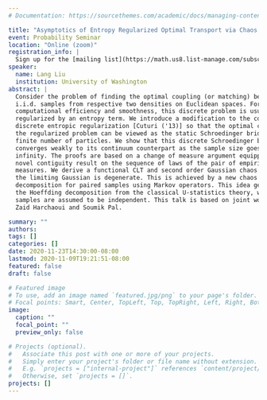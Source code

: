 ```yaml
---
# Documentation: https://sourcethemes.com/academic/docs/managing-content/

title: "Asymptotics of Entropy Regularized Optimal Transport via Chaos Decomposition"
event: Probability Seminar
location: "Online (zoom)"
registration_info: |
  Sign up for the [mailing list](https://math.us8.list-manage.com/subscribe/post?u=c9cc3beec9fa57d7299ac161c&id=845fe9abdc) to receive the connection details
speaker:
  name: Lang Liu
  institution: University of Washington
abstract: |
  Consider the problem of finding the optimal coupling (or matching) between two
  i.i.d. samples from respective two densities on Euclidean spaces. For both
  computational efficiency and smoothness, this discrete problem is usually
  regularized by an entropy term. We introduce a modification to the commonly used
  discrete entropic regularization [Cuturi ('13)] so that the optimal coupling of
  the regularized problem can be viewed as the static Schroedinger bridge given a
  finite number of particles. We show that this discrete Schroedinger bridge
  converges weakly to its continuum counterpart as the sample size goes to
  infinity. The proofs are based on a change of measure argument equipped with a
  novel contiguity result on the sequence of laws of the pair of empirical
  measures. We derive a functional CLT and second order Gaussian chaos limits when
  the limiting Gaussian is degenerate. This is achieved by a new chaos
  decomposition for paired samples using Markov operators. This idea generalizes
  the Hoeffding decomposition from the classical U-statistics theory, where the
  samples are assumed to be independent. This talk is based on joint work with
  Zaid Harchaoui and Soumik Pal. 

summary: ""
authors: 
tags: []
categories: []
date: 2020-11-23T14:30:00-08:00
lastmod: 2020-11-09T19:21:51-08:00
featured: false
draft: false

# Featured image
# To use, add an image named `featured.jpg/png` to your page's folder.
# Focal points: Smart, Center, TopLeft, Top, TopRight, Left, Right, BottomLeft, Bottom, BottomRight.
image:
  caption: ""
  focal_point: ""
  preview_only: false

# Projects (optional).
#   Associate this post with one or more of your projects.
#   Simply enter your project's folder or file name without extension.
#   E.g. `projects = ["internal-project"]` references `content/project/deep-learning/index.md`.
#   Otherwise, set `projects = []`.
projects: []
---
```

